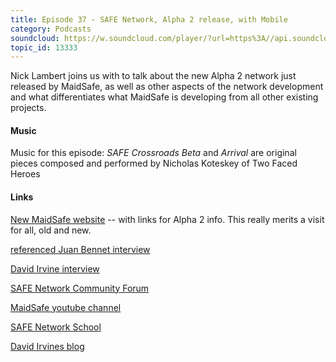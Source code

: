 ```yaml
---
title: Episode 37 - SAFE Network, Alpha 2 release, with Mobile
category: Podcasts
soundcloud: https://w.soundcloud.com/player/?url=https%3A//api.soundcloud.com/tracks/344215593
topic_id: 13333
---
```


Nick Lambert joins us with to talk about the new Alpha 2 network just released by MaidSafe, as well as other aspects of the network development and what differentiates what MaidSafe is developing from all other existing projects.

#### Music

Music for this episode: *SAFE Crossroads Beta* and *Arrival* are original pieces composed and performed by Nicholas Koteskey of Two Faced Heroes

#### Links

[New MaidSafe website](https://maidsafe.net) -- with links for Alpha 2 info. This really merits a visit for all, old and new.

[referenced Juan Bennet interview](https://www.youtube.com/watch?v=iUVLuXjPAfg)

[David Irvine interview](https://www.v3.co.uk/v3-uk/news/3017991/blockchains-killer-app-is-bitcoin-the-rest-is-mostly-pure-marketing-says-maidsafes-david-irvine)

[SAFE Network Community Forum](https://safenetforum.org)

[MaidSafe youtube channel](https://www.youtube.com/channel/UChDck5R_C9i6XTrS66tbwOw)

[SAFE Network School](https://safecrossroads.net/safe-network-school/)

[David Irvines blog](https://metaquestions.me)

